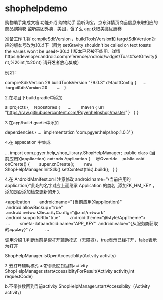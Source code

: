 # shophelpdemo


购物助手集成文档
功能介绍
购物助手 监听淘宝，京东详情页商品信息来取相应的商品购物卷
监听美团外卖，美团，饿了么 app获取美食优惠卷

准备工作
1.将 compileSdkVersion ，buildToolsVersion和 targetSdkVersion对应的版本号改为30以下（因为 setGravity shouldn't be called on text toasts the values won't be used在30以上版本已经被不能用。详情https://developer.android.com/reference/android/widget/Toast#setGravity(int,%20int,%20int) 请开发者放心集成）

例如：

compileSdkVersion 29
buildToolsVersion "29.0.3"
defaultConfig {
     ...
        targetSdkVersion 29
        ...
    }

2.在项目下build.gradle中添加

allprojects {
    repositories {
      ...
        maven { url "https://raw.githubusercontent.com/Pgyer/helpshop/master" }
    }
}

3.在app/build.gradle中添加

dependencies {
 ...
  implementation 'com.pgyer:helpshop:1.0.6'
}

4.在 application 中集成

...
import com.pgyer.help_shop_library.ShopHelpManager;
​
public class {当前应用的application} extends Application {
​
    @Override
    public void onCreate() {
        super.onCreate();
        new ShopHelpManager.InitSdk().setContext(this).build();
    }
}


4.在 AndroidManifest.xml 注意修改 android:name="{当前应用的application}"此处的名字对应上面继承 Application 的类名 ,添加ZK_HM_KEY ，添加是否添加检查更新的开关

<application
        android:name=".{当前应用的application}"
        android:allowBackup="true"
        android:networkSecurityConfig="@xml/network"
        android:supportsRtl="true"
        android:theme="@style/AppTheme">
          ...
        <meta-dataandroid:name="APP_KEY"  android:value="{从服务商获取的appkey}" />
          ...                
  </application>

调用介绍
1.判断当前是否打开辅助模式（无障碍），true表示已经打开，false表示为打开

ShopHelpManager.isOpenAccessiblity(Activity activity)

2 去打开辅助模式
a.带参数回到当前activity
ShopHelpManager.startAccessiblityForResult(Activity activity,int requestCode)

b.不带参数回到当前activity
ShopHelpManager.startAccessiblity（Activity activity）

